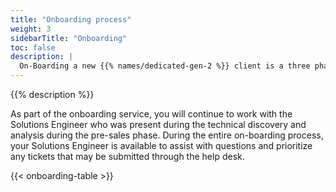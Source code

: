 ```yaml
---
title: "Onboarding process"
weight: 3
sidebarTitle: "Onboarding"
toc: false
description: |
  On-Boarding a new {{% names/dedicated-gen-2 %}} client is a three phase process that begins the moment your contract is closed with your sales representative.
---
```


{{% description %}}

As part of the onboarding service, you will continue to work with the Solutions Engineer who was present during the technical discovery and analysis during the pre-sales phase.  During the entire on-boarding process, your Solutions Engineer is available to assist with questions and prioritize any tickets that may be submitted through the help desk.

{{< onboarding-table >}}
